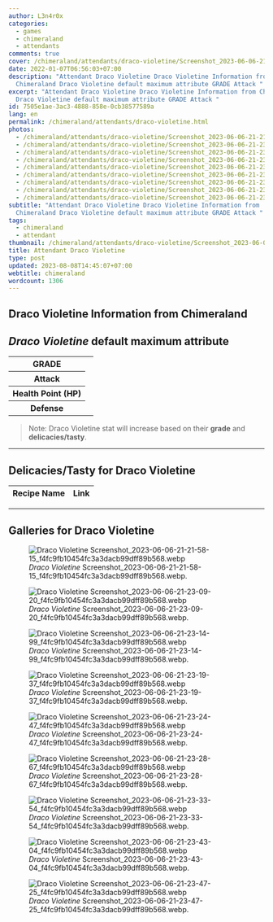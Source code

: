 ```yaml
---
author: L3n4r0x
categories:
  - games
  - chimeraland
  - attendants
comments: true
cover: /chimeraland/attendants/draco-violetine/Screenshot_2023-06-06-21-21-58-15_f4fc9fb10454fc3a3dacb99dff89b568.webp
date: 2022-01-07T06:56:03+07:00
description: "Attendant Draco Violetine Draco Violetine Information from
  Chimeraland Draco Violetine default maximum attribute GRADE Attack "
excerpt: "Attendant Draco Violetine Draco Violetine Information from Chimeraland
  Draco Violetine default maximum attribute GRADE Attack "
id: 7505e1ae-3ac3-4888-858e-0cb38577589a
lang: en
permalink: /chimeraland/attendants/draco-violetine.html
photos:
  - /chimeraland/attendants/draco-violetine/Screenshot_2023-06-06-21-21-58-15_f4fc9fb10454fc3a3dacb99dff89b568.webp
  - /chimeraland/attendants/draco-violetine/Screenshot_2023-06-06-21-23-09-20_f4fc9fb10454fc3a3dacb99dff89b568.webp
  - /chimeraland/attendants/draco-violetine/Screenshot_2023-06-06-21-23-14-99_f4fc9fb10454fc3a3dacb99dff89b568.webp
  - /chimeraland/attendants/draco-violetine/Screenshot_2023-06-06-21-23-19-37_f4fc9fb10454fc3a3dacb99dff89b568.webp
  - /chimeraland/attendants/draco-violetine/Screenshot_2023-06-06-21-23-24-47_f4fc9fb10454fc3a3dacb99dff89b568.webp
  - /chimeraland/attendants/draco-violetine/Screenshot_2023-06-06-21-23-28-67_f4fc9fb10454fc3a3dacb99dff89b568.webp
  - /chimeraland/attendants/draco-violetine/Screenshot_2023-06-06-21-23-33-54_f4fc9fb10454fc3a3dacb99dff89b568.webp
  - /chimeraland/attendants/draco-violetine/Screenshot_2023-06-06-21-23-43-04_f4fc9fb10454fc3a3dacb99dff89b568.webp
  - /chimeraland/attendants/draco-violetine/Screenshot_2023-06-06-21-23-47-25_f4fc9fb10454fc3a3dacb99dff89b568.webp
subtitle: "Attendant Draco Violetine Draco Violetine Information from
  Chimeraland Draco Violetine default maximum attribute GRADE Attack "
tags:
  - chimeraland
  - attendant
thumbnail: /chimeraland/attendants/draco-violetine/Screenshot_2023-06-06-21-21-58-15_f4fc9fb10454fc3a3dacb99dff89b568.webp
title: Attendant Draco Violetine
type: post
updated: 2023-08-08T14:45:07+07:00
webtitle: chimeraland
wordcount: 1306
---
```


<link
  rel="stylesheet"
  href="https://rawcdn.githack.com/dimaslanjaka/Web-Manajemen/870a349/css/bootstrap-5-3-0-alpha3-wrapper.css"
/>
<section id="bootstrap-wrapper">
  <div data-bs-theme="dark">
    <h2>Draco Violetine Information from Chimeraland</h2>
    <h2 id="attribute"><i>Draco Violetine</i> default maximum attribute</h2>
    <div class="row">
      <div class="col mb-2">
        <div class="card">
          <div class="card-body">
            <table>
              <tr>
                <th>GRADE</th>
                <td><br /></td>
              </tr>
              <tr>
                <th>Attack</th>
                <td></td>
              </tr>
              <tr>
                <th>Health Point (HP)</th>
                <td></td>
              </tr>
              <tr>
                <th>Defense</th>
                <td></td>
              </tr>
            </table>
          </div>
        </div>
      </div>
    </div>
    <blockquote class="bd-callout bd-callout-warning">
      Note: Draco Violetine stat will increase based on their <b>grade</b> and
      <b>delicacies/tasty</b>.
    </blockquote>
    <hr />
    <h2 id="delicacies">Delicacies/Tasty for Draco Violetine</h2>
    <div class="card">
      <div class="card-body">
        <div class="table-responsive">
          <table class="table table-striped">
            <thead>
              <tr>
                <th>Recipe Name</th>
                <th>Link</th>
              </tr>
            </thead>
            <tbody></tbody>
          </table>
        </div>
      </div>
    </div>
    <hr />
    <div id="gallery">
      <h2>Galleries for Draco Violetine</h2>
      <div class="row">
        <div class="col-lg-6 col-12">
          <figure>
            <img
              src="https://www.webmanajemen.com/chimeraland/attendants/draco-violetine/Screenshot_2023-06-06-21-21-58-15_f4fc9fb10454fc3a3dacb99dff89b568.webp"
              alt="Draco Violetine Screenshot_2023-06-06-21-21-58-15_f4fc9fb10454fc3a3dacb99dff89b568.webp"
            />
            <figcaption style="word-wrap: break-word">
              <i>Draco Violetine</i>
              Screenshot_2023-06-06-21-21-58-15_f4fc9fb10454fc3a3dacb99dff89b568.webp.
            </figcaption>
          </figure>
        </div>
        <div class="col-lg-6 col-12">
          <figure>
            <img
              src="https://www.webmanajemen.com/chimeraland/attendants/draco-violetine/Screenshot_2023-06-06-21-23-09-20_f4fc9fb10454fc3a3dacb99dff89b568.webp"
              alt="Draco Violetine Screenshot_2023-06-06-21-23-09-20_f4fc9fb10454fc3a3dacb99dff89b568.webp"
            />
            <figcaption style="word-wrap: break-word">
              <i>Draco Violetine</i>
              Screenshot_2023-06-06-21-23-09-20_f4fc9fb10454fc3a3dacb99dff89b568.webp.
            </figcaption>
          </figure>
        </div>
        <div class="col-lg-6 col-12">
          <figure>
            <img
              src="https://www.webmanajemen.com/chimeraland/attendants/draco-violetine/Screenshot_2023-06-06-21-23-14-99_f4fc9fb10454fc3a3dacb99dff89b568.webp"
              alt="Draco Violetine Screenshot_2023-06-06-21-23-14-99_f4fc9fb10454fc3a3dacb99dff89b568.webp"
            />
            <figcaption style="word-wrap: break-word">
              <i>Draco Violetine</i>
              Screenshot_2023-06-06-21-23-14-99_f4fc9fb10454fc3a3dacb99dff89b568.webp.
            </figcaption>
          </figure>
        </div>
        <div class="col-lg-6 col-12">
          <figure>
            <img
              src="https://www.webmanajemen.com/chimeraland/attendants/draco-violetine/Screenshot_2023-06-06-21-23-19-37_f4fc9fb10454fc3a3dacb99dff89b568.webp"
              alt="Draco Violetine Screenshot_2023-06-06-21-23-19-37_f4fc9fb10454fc3a3dacb99dff89b568.webp"
            />
            <figcaption style="word-wrap: break-word">
              <i>Draco Violetine</i>
              Screenshot_2023-06-06-21-23-19-37_f4fc9fb10454fc3a3dacb99dff89b568.webp.
            </figcaption>
          </figure>
        </div>
        <div class="col-lg-6 col-12">
          <figure>
            <img
              src="https://www.webmanajemen.com/chimeraland/attendants/draco-violetine/Screenshot_2023-06-06-21-23-24-47_f4fc9fb10454fc3a3dacb99dff89b568.webp"
              alt="Draco Violetine Screenshot_2023-06-06-21-23-24-47_f4fc9fb10454fc3a3dacb99dff89b568.webp"
            />
            <figcaption style="word-wrap: break-word">
              <i>Draco Violetine</i>
              Screenshot_2023-06-06-21-23-24-47_f4fc9fb10454fc3a3dacb99dff89b568.webp.
            </figcaption>
          </figure>
        </div>
        <div class="col-lg-6 col-12">
          <figure>
            <img
              src="https://www.webmanajemen.com/chimeraland/attendants/draco-violetine/Screenshot_2023-06-06-21-23-28-67_f4fc9fb10454fc3a3dacb99dff89b568.webp"
              alt="Draco Violetine Screenshot_2023-06-06-21-23-28-67_f4fc9fb10454fc3a3dacb99dff89b568.webp"
            />
            <figcaption style="word-wrap: break-word">
              <i>Draco Violetine</i>
              Screenshot_2023-06-06-21-23-28-67_f4fc9fb10454fc3a3dacb99dff89b568.webp.
            </figcaption>
          </figure>
        </div>
        <div class="col-lg-6 col-12">
          <figure>
            <img
              src="https://www.webmanajemen.com/chimeraland/attendants/draco-violetine/Screenshot_2023-06-06-21-23-33-54_f4fc9fb10454fc3a3dacb99dff89b568.webp"
              alt="Draco Violetine Screenshot_2023-06-06-21-23-33-54_f4fc9fb10454fc3a3dacb99dff89b568.webp"
            />
            <figcaption style="word-wrap: break-word">
              <i>Draco Violetine</i>
              Screenshot_2023-06-06-21-23-33-54_f4fc9fb10454fc3a3dacb99dff89b568.webp.
            </figcaption>
          </figure>
        </div>
        <div class="col-lg-6 col-12">
          <figure>
            <img
              src="https://www.webmanajemen.com/chimeraland/attendants/draco-violetine/Screenshot_2023-06-06-21-23-43-04_f4fc9fb10454fc3a3dacb99dff89b568.webp"
              alt="Draco Violetine Screenshot_2023-06-06-21-23-43-04_f4fc9fb10454fc3a3dacb99dff89b568.webp"
            />
            <figcaption style="word-wrap: break-word">
              <i>Draco Violetine</i>
              Screenshot_2023-06-06-21-23-43-04_f4fc9fb10454fc3a3dacb99dff89b568.webp.
            </figcaption>
          </figure>
        </div>
        <div class="col-lg-6 col-12">
          <figure>
            <img
              src="https://www.webmanajemen.com/chimeraland/attendants/draco-violetine/Screenshot_2023-06-06-21-23-47-25_f4fc9fb10454fc3a3dacb99dff89b568.webp"
              alt="Draco Violetine Screenshot_2023-06-06-21-23-47-25_f4fc9fb10454fc3a3dacb99dff89b568.webp"
            />
            <figcaption style="word-wrap: break-word">
              <i>Draco Violetine</i>
              Screenshot_2023-06-06-21-23-47-25_f4fc9fb10454fc3a3dacb99dff89b568.webp.
            </figcaption>
          </figure>
        </div>
      </div>
    </div>
  </div>
</section>